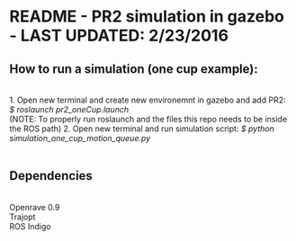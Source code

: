 # README - PR2 simulation in gazebo - LAST UPDATED: 2/23/2016

## How to run a simulation (one cup example): 
<br>
	1. Open new terminal and create new environemnt in gazebo and add PR2: <i> $ roslaunch pr2_oneCup.launch </i><br>
	(NOTE: To properly run roslaunch and the files this repo needs to be inside the ROS path)
	2. Open new terminal and run simulation script: <i> $ python simulation_one_cup_motion_queue.py </i><br>

<br>

## Dependencies
<br>
Openrave 0.9 <br>
Trajopt <br>
ROS Indigo <br>